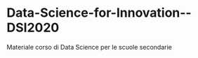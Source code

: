 # Data-Science-for-Innovation--DSI2020
Materiale corso di Data Science per le scuole secondarie 



